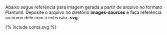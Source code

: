 Abaixo segue referência para imagem gerada a partir de arquivo
no formato Plantuml. Deposite o arquivo no diretório
**images-sources** e faça referência ao nome dele com a extensão
**.svg**.

<div>
{% include conta.svg %}
</div>
